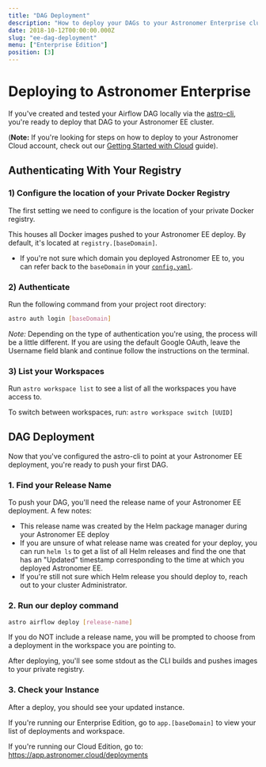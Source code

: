 ```yaml
---
title: "DAG Deployment"
description: "How to deploy your DAGs to your Astronomer Enterprise cluster using the Astronomer CLI."
date: 2018-10-12T00:00:00.000Z
slug: "ee-dag-deployment"
menu: ["Enterprise Edition"]
position: [3]
---
```


# Deploying to Astronomer Enterprise

If you've created and tested your Airflow DAG locally via the [astro-cli](https://github.com/astronomer/astro-cli), you're ready to deploy that DAG to your Astronomer EE cluster.

(**Note:** If you're looking for steps on how to deploy to your Astronomer Cloud account, check out our [Getting Started with Cloud](https://www.astronomer.io/guides/getting-started-with-new-cloud/) guide).

## Authenticating With Your Registry

### 1) Configure the location of your Private Docker Registry

The first setting we need to configure is the location of your private Docker registry.

This houses all Docker images pushed to your Astronomer EE deploy. By default, it's located at `registry.[baseDomain]`.

- If you're not sure which domain you deployed Astronomer EE to, you can refer back to the `baseDomain` in your [`config.yaml`](http://enterprise.astronomer.io/guides/google-cloud/index.html#configuration-file).

### 2) Authenticate

Run the following command from your project root directory:

```bash
astro auth login [baseDomain]
```

*Note:* Depending on the type of authentication you're using, the process will be a little different. If you are using the default Google OAuth, leave the Username field blank and continue follow the instructions on the terminal.

### 3) List your Workspaces

Run `astro workspace list` to see a list of all the workspaces you have access to.

To switch between workspaces, run: `astro workspace switch [UUID]`

## DAG Deployment

Now that you've configured the astro-cli to point at your Astronomer EE deployment, you're ready to push your first DAG.

### 1. Find your Release Name

To push your DAG, you'll need the release name of your Astronomer EE deployment. A few notes:

 - This release name was created by the Helm package manager during your Astronomer EE deploy
 - If you are unsure of what release name was created for your deploy, you can run `helm ls` to get a list of all Helm releases and find the one that has an "Updated" timestamp corresponding to the time at which you deployed Astronomer EE.
 - If you're still not sure which Helm release you should deploy to, reach out to your cluster Administrator.

### 2. Run our deploy command

```bash
astro airflow deploy [release-name]
```

If you do NOT include a release name, you will be prompted to choose from a deployment in the workspace you are pointing to.

After deploying, you'll see some stdout as the CLI builds and pushes images to your private registry.

### 3. Check your Instance

After a deploy, you should see your updated instance.

If you're running our Enterprise Edition, go to `app.[baseDomain]` to view your list of deployments and workspace.

If you're running our Cloud Edition, go to: https://app.astronomer.cloud/deployments
